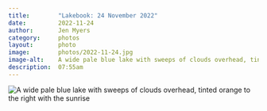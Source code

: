 ```yaml
---
title:        "Lakebook: 24 November 2022"
date:         2022-11-24
author:       Jen Myers
category:     photos
layout:       photo
image:        photos/2022-11-24.jpg
image-alt:    A wide pale blue lake with sweeps of clouds overhead, tinted orange to the right with the sunrise
description:  07:55am
---
```


<div><img alt="A wide pale blue lake with sweeps of clouds overhead, tinted orange to the right with the sunrise" src="{{ site.baseurl }}/images/photos/2022-11-24.jpg" /></div>
